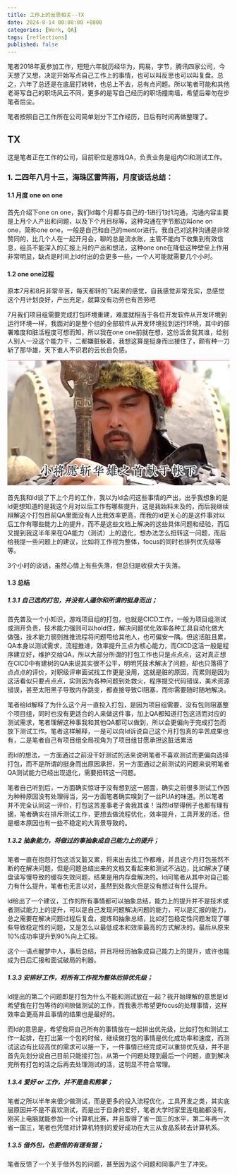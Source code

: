 ```yaml
---
title: 工作上的反思相关--TX
date: 2024-8-14 00:00:00 +0800
categories: [Work, QA]
tags: [reflections]
published: false
---
```


笔者2018年夏参加工作，短短六年就历经华为，网易，字节，腾讯四家公司，今天想了又想，决定开始写点自己工作上的事情，也可以叫反思也可以叫复盘。总之，六年了总还是在底层打转转，也总上不去，总有点问题。所以笔者可能和其他老哥写自己的职场风云不同，更多的是写自己经历的职场撞南墙，希望后辈勿在步笔者后尘。

笔者按照自己工作所在公司简单划分下工作经历，日后有时间再做整理了。

## TX

这是笔者正在工作的公司，目前职位是游戏QA，负责业务是组内CI和测试工作。

### 1. 二四年八月十三，海珠区雷阵雨，月度谈话总结：

#### 1.1 月度 one on one

首先介绍下one on one，我们ld每个月都与自己的-1进行1对1沟通，沟通内容主要是上月个人产出和问题，以及下个月目标等。这种沟通在字节那边叫one on one，简称one one，一般是自己和自己的mentor进行。我自己对这种沟通是非常赞同的，比几个人在一起开月会，聊的总是流水账，主管不能向下收集到有效信息，组员不能深入的汇报上月的产出和想法，这种one one在降低这种壁垒上作用非常明显，缺点是时间上ld付出的会更多一些，一个人可能就需要几个小时。

#### 1.2 one one过程

原本7月和8月非常辛苦，每天都转的飞起来的感觉，自我感觉非常充实，总感觉这个月计划良好，产出充足，就算没有功劳也有苦劳吧

7月我们项目组需要完成打包环境重建，难度就相当于各位开发软件从开发环境到运行环境一样，我面对的是整个组的全部软件从开发环境拉到运行环境，其中的部署难度和脏活程度可想而知，所以我在one one前就在想，这份活舍我其谁，给别人别人一没这个能力干，二都嫌脏躲着，我想这算是挺身而出接住了，颇有种一刀斩了那华雄，天下谁人不识君的云长自负感。

![截图](/assets/image/2024/8/20240814010249.jpg)

首先我和ld谈了下上个月的工作，我以为ld会问这些事情的产出，出乎我想象的是ld更想知道的是我这个月对以后工作有哪些提升，这是我始料未及的，而后我继续辩解这个打包目前QA里面没有人比我效率更高，而我的ld更关心的是这件事对以后工作有哪些能力上的提升，而不是这些文档上解决的这些具体问题和经验，而后又提到我这半年来在QA能力（测试）上的退化，想办法怎么扭转这一问题，而后给我提一些问题上的建议，比如将工作视为整体，focus的同时也排列优先级等等。

3个小时的谈话，虽然心情上有些失落，但总归是收获大于失落。

#### 1.3 总结

##### 1.3.1 自己选的打包，并没有人逼你和所谓的挺身而出；

首先普及一个小知识，游戏项目组的打包，也就是CICD工作，一般为项目组测试或测开负责，技术能力强则可以hold住，解决问题优化效率各种工具自动化做大做强，技术能力弱则推推流程将问题甩给其他人，也可偏安一隅。但这活脏且累，QA本身以测试需求，流程推进，效率提升三点为核心能力，而CICD这活一般是程序建立好，维护交给QA，所以大部分所谓的打包工作也只是点点点，这对真正想在CICD中有建树的QA来说其实很不公平，明明凭技术解决了问题，却也只落得了点点点的评价，对职级评审面试找工作更是没用，这就是脏的原因，而累则是因为这活看似只要点点点，实则因为各种问题到处救火，程序提交代码错误，美术资源错误，甚至太阳黑子导致内存跳变，都直接导致CI阻塞，而你需要随时随地解决。

笔者给ld解释了为什么这个月一直投入打包，是因为项目组需要，没有包则阻塞整个项目组，同时也没有更适合的人来做这件事，加上QA都知道打包这活而对应的测试需求，笔者理解这种事我和其他QA都可以做到，所以会更偏向于完成打包而放下测试工作。笔者这样解释，一是可以向ld诉说自己这个月打包真的辛苦成果也有，二是笔者自己有项目组全局视角为了项目组甘愿承担这脏活累活

而ld的想法，一方面通过之前没干好测试的活来说明笔者不喜欢测试而更偏向选择打包，而不是所谓的挺身而出原因承担，另一方面通过之前测试的问题来说明笔者QA测试能力已经出现退化，需要扭转这一问题。

笔者自己听到后，一方面确实惊讶于没有想到这一层面，确实之前很多测试工作因为种种原因没有处理得当，另一方面笔者确实嗅到了一丝PUA的味道。所以笔者并不完全认同这一评价，打包这苦差事老子舍我其谁！当然ld举得例子也都有理有据，笔者确实在排斥测试工作，更想去做流程优化，效率提升，工具开发的活，但是根本原因也有一些不稳定的大背景导致的。

##### 1.3.2 抽象能力，将做过的事抽象成自己能力上的提升；

笔者一直在抱怨打包这活又脏又累，将来出去找工作都难，并且这个月打包虽然不断的在解决问题，但是问题总结出来的文档又看起来和测试不沾边，比如解决了硬盘读写慢导致的缓存失效问题，结果是用内存盘解决的。ld问笔者从其中对自己能力有什么提升，笔者也无言以对，虽然到处救火但是没有想过有什么提升。

ld给出了一个建议，工作的所有事情都可以抽象总结，能力上的提升并不是技术或者测试能力上的提升，可以是自己发现问题解决问题的能力，可以是汇报的能力，总之需要在解决问题过程后复盘，提炼和抽象总结，比如打包稳定性问题发现了哪些导致稳定性的问题，又是怎么以最低成本和效率最高的方式解决的，最后从原来10%成功率提升到90%向上汇报。

这个一语点醒梦中人，事后总结，并且将经历抽象成自己能力上的提升，或许也能成为日后汇报和面试破局的利器。

##### 1.3.3 安排好工作，将所有工作视为整体后排优先级；

ld提出的第二个问题即是打包为什么不能和测试放在一起？我开始理解的意思是ld希望我在打包等待的间隙做测试的工作，而我表示希望更focus的处理事情，这样效率会更高并且事情的结果也是最好的。

而ld的意思是，希望我将自己所有的事情放在一起排出优先级，比如打包和测试工作一起排，在打出第一个包的时候，继续做打包的事情是优化成功率和速度，而测试这边有比较高优的需求可以接一下，一件事情已经完成可以重排优先级，并不是首先先划分说自己目前只能接打包，从第一个问题处理到最后一个问题，直到解决完所有打包的活之后再去处理测试的活，这明显不符合常理。

##### 1.3.4 爱好 or 工作，并不是鱼和熊掌；

笔者之所以半年来很少做测试，而是更多的投入流程优化，工具开发之类，其实底层原因并不是不喜欢测试，而是出于自身的爱好，笔者大学时家里连电脑都没有，刚买上电脑就能参加一个计算机比赛，并且取得了省一国三的水平，第二年再一次省一国三，笔者也凭借对计算机特别的爱好成功在大三从食品系转去计算机系。



##### 1.3.5 借外包，也要借的有理有据；

笔者反馈了一个关于借外包的问题，甚至因为这个问题和同事产生了冲突。

